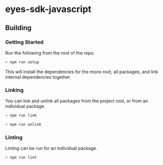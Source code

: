 # eyes-sdk-javascript

## Building

### Getting Started

Run the following from the root of the repo.

```sh
> npm run setup
```

This will install the dependencies for the mono root, all packages, and link internal dependencies together.


### Linking

You can link and unlink all packages from the project root, or from an individual package.

```sh
> npm run link
```

```sh
> npm run unlink
```

### Linting

Linting can be run for an individual package.

```sh
> npm run lint
```
